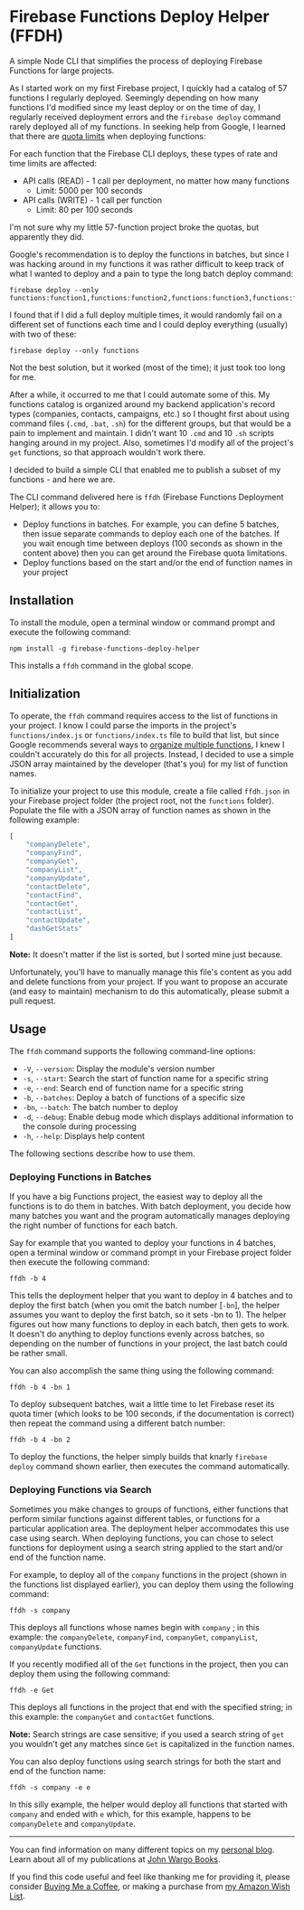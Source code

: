# Firebase Functions Deploy Helper (FFDH)

A simple Node CLI that simplifies the process of deploying Firebase Functions for large projects.

As I started work on my first Firebase project, I quickly had a catalog of 57 functions I regularly deployed. Seemingly depending on how many functions I'd modified since my least deploy or on the time of day, I regularly received deployment errors and the `firebase deploy` command rarely deployed all of my functions. In seeking help from Google, I learned that there are [quota limits](https://firebase.google.com/docs/functions/quotas#quota_limits_for_firebase_cli_deployment) when deploying functions:

For each function that the Firebase CLI deploys, these types of rate and time limits are affected:

- API calls (READ) - 1 call per deployment, no matter how many functions
  - Limit: 5000 per 100 seconds
- API calls (WRITE) - 1 call per function
  - Limit: 80 per 100 seconds

I'm not sure why my little 57-function project broke the quotas, but apparently they did.

Google's recommendation is to deploy the functions in batches, but since I was hacking around in my functions it was rather difficult to keep track of what I wanted to deploy and a pain to type the long batch deploy command:

```shell
firebase deploy --only functions:function1,functions:function2,functions:function3,functions:functionX
```

I found that if I did a full deploy multiple times, it would randomly fail on a different set of functions each time and I could deploy everything (usually) with two of these:

```shell
firebase deploy --only functions
```

Not the best solution, but it worked (most of the time); it just took too long for me.

After a while, it occurred to me that I could automate some of this. My functions catalog is organized around my backend application's record types (companies, contacts, campaigns, etc.) so I thought first about using command files (`.cmd`, `.bat`, `.sh`) for the different groups, but that would be a pain to implement and maintain. I didn't want 10 `.cmd` and 10 `.sh` scripts hanging around in my project. Also, sometimes I'd modify all of the project's `get` functions, so that approach wouldn't work there.

I decided to build a simple CLI that enabled me to publish a subset of my functions - and here we are.

The CLI command delivered here is `ffdh` (Firebase Functions Deployment Helper); it allows you to:

- Deploy functions in batches. For example, you can define 5 batches, then issue separate commands to deploy each one of the batches. If you wait enough time between deploys (100 seconds as shown in the content above) then you can get around the Firebase quota limitations.
- Deploy functions based on the start and/or the end of function names in your project

## Installation

To install the module, open a terminal window or command prompt and execute the following command:

```shell
npm install -g firebase-functions-deploy-helper
```

This installs a `ffdh` command in the global scope.

## Initialization

To operate, the `ffdh` command requires access to the list of functions in your project. I know I could parse the imports in the project's `functions/index.js` or `functions/index.ts` file to build that list, but since Google recommends several ways to [organize multiple functions](https://firebase.google.com/docs/functions/organize-functions), I knew I couldn't accurately do this for all projects. Instead, I decided to use a simple JSON array maintained by the developer (that's you) for my list of function names.

To initialize your project to use this module, create a file called `ffdh.json` in your Firebase project folder (the project root, not the `functions` folder). Populate the file with a JSON array of function names as shown in the following example:

```typescript
[
    "companyDelete",
    "companyFind",
    "companyGet",
    "companyList",
    "companyUpdate",
    "contactDelete",
    "contactFind",
    "contactGet",
    "contactList",
    "contactUpdate",
    "dashGetStats"
]
```

**Note:** It doesn't matter if the list is sorted, but I sorted mine just because.

Unfortunately, you'll have to manually manage this file's content as you add and delete functions from your project. If you want to propose an accurate (and easy to maintain) mechanism to do this automatically, please submit a pull request.

## Usage

The `ffdh` command supports the following command-line options:

* `-V`, `--version`: Display the module's version number
* `-s`, `--start`: Search the start of function name for a specific string
* `-e`, `--end`: Search end of function name for a specific string
* `-b`, `--batches`: Deploy a batch of functions of a specific size
* `-bn`, `--batch`: The batch number to deploy
* `-d`, `--debug`: Enable debug mode which displays additional information to the console during processing
* `-h`, `--help`: Displays help content

The following sections describe how to use them.

### Deploying Functions in Batches

If you have a big Functions project, the easiest way to deploy all the functions is to do them in batches.  With batch deployment, you decide how many batches you want and the program automatically manages deploying the right number of functions for each batch.

Say for example that you wanted to deploy your functions in 4 batches, open a terminal window or command prompt in your Firebase project folder then execute the following command:

```shell
ffdh -b 4
```

This tells the deployment helper that you want to deploy in 4 batches and to deploy the first batch (when you omit the batch number [`-bn`], the helper assumes you want to deploy the first batch, so it sets -bn to 1). The helper figures out how many functions to deploy in each batch, then gets to work. It doesn't do anything to deploy functions evenly across batches, so depending on the number of functions in your project, the last batch could be rather small.

You can also accomplish the same thing using the following command:

```shell
ffdh -b 4 -bn 1
```

To deploy subsequent batches, wait a little time to let Firebase reset its quota timer (which looks to be 100 seconds, if the documentation is correct) then repeat the command using a different batch number:

```shell
ffdh -b 4 -bn 2
```

To deploy the functions, the helper simply builds that knarly `firebase deploy` command shown earlier, then executes the command automatically.

### Deploying Functions via Search

Sometimes you make changes to groups of functions, either functions that perform similar functions against different tables, or functions for a particular application area. The deployment helper accommodates this use case using search. When deploying functions, you can chose to select functions for deployment using a search string applied to the start and/or end of the function name.

For example, to deploy all of the `company` functions in the project (shown in the functions list displayed earlier), you can deploy them using the following command:

```shell
ffdh -s company
```

This deploys all functions whose names begin with `company` ; in this example: the `companyDelete`, `companyFind`, `companyGet`, `companyList`, `companyUpdate` functions.

If you recently modified all of the `Get` functions in the project, then you can deploy them using the following command:

```shell
ffdh -e Get
```

This deploys all functions in the project that end with the specified string; in this example: the `companyGet` and `contactGet` functions.

**Note:** Search strings are case sensitive; if you used a search string of `get` you wouldn't get any matches since `Get` is capitalized in the function names.

You can also deploy functions using search strings for both the start and end of the function name:

```shell
ffdh -s company -e e
```

In this silly example, the helper would deploy all functions that started with `company` and ended with `e` which, for this example, happens to be `companyDelete` and `companyUpdate`.

***

You can find information on many different topics on my [personal blog](http://www.johnwargo.com). Learn about all of my publications at [John Wargo Books](http://www.johnwargobooks.com).

If you find this code useful and feel like thanking me for providing it, please consider <a href="https://www.buymeacoffee.com/johnwargo" target="_blank">Buying Me a Coffee</a>, or making a purchase from [my Amazon Wish List](https://amzn.com/w/1WI6AAUKPT5P9).